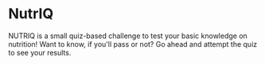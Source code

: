 # NutrIQ
NUTRIQ is a small quiz-based challenge to test your basic knowledge on nutrition! 
Want to know, if you'll pass or not? Go ahead and attempt the quiz to see your results.

